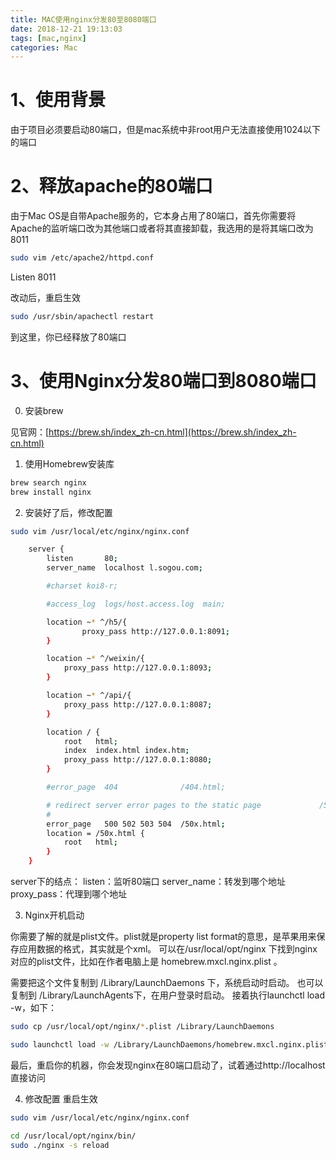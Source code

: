 ```yaml
---
title: MAC使用nginx分发80至8080端口
date: 2018-12-21 19:13:03
tags: [mac,nginx]
categories: Mac
---
```


# 1、使用背景
由于项目必须要启动80端口，但是mac系统中非root用户无法直接使用1024以下的端口

# 2、释放apache的80端口
由于Mac OS是自带Apache服务的，它本身占用了80端口，首先你需要将Apache的监听端口改为其他端口或者将其直接卸载，我选用的是将其端口改为8011
```bash
sudo vim /etc/apache2/httpd.conf
```
Listen 8011

改动后，重启生效
```bash
sudo /usr/sbin/apachectl restart
```
到这里，你已经释放了80端口

# 3、使用Nginx分发80端口到8080端口
0. 安装brew

见官网：[https://brew.sh/index_zh-cn.html](https://brew.sh/index_zh-cn.html)

1. 使用Homebrew安装库
```bash
brew search nginx
brew install nginx
```

2. 安装好了后，修改配置
```bash
sudo vim /usr/local/etc/nginx/nginx.conf
```

```bash
    server {
        listen       80;
        server_name  localhost l.sogou.com;

        #charset koi8-r;

        #access_log  logs/host.access.log  main;

        location ~* ^/h5/{
                proxy_pass http://127.0.0.1:8091;
        }

        location ~* ^/weixin/{
            proxy_pass http://127.0.0.1:8093;
        }

        location ~* ^/api/{
            proxy_pass http://127.0.0.1:8087;
        }

        location / {
            root   html;
            index  index.html index.htm;
            proxy_pass http://127.0.0.1:8080;
        }

        #error_page  404              /404.html;

        # redirect server error pages to the static page             /50x.html
        #
        error_page   500 502 503 504  /50x.html;
        location = /50x.html {
            root   html;
        }
    }
```
server下的结点：
listen：监听80端口
server_name：转发到哪个地址
proxy_pass：代理到哪个地址


3. Nginx开机启动

你需要了解的就是plist文件。plist就是property list format的意思，是苹果用来保存应用数据的格式，其实就是个xml。
可以在/usr/local/opt/nginx 下找到nginx对应的plist文件，比如在作者电脑上是 homebrew.mxcl.nginx.plist 。

需要把这个文件复制到 /Library/LaunchDaemons 下，系统启动时启动。
也可以复制到 /Library/LaunchAgents下，在用户登录时启动。
接着执行launchctl load -w，如下：

```bash
sudo cp /usr/local/opt/nginx/*.plist /Library/LaunchDaemons

sudo launchctl load -w /Library/LaunchDaemons/homebrew.mxcl.nginx.plist
```

最后，重启你的机器，你会发现nginx在80端口启动了，试着通过http://localhost直接访问

4. 修改配置 重启生效
```bash
sudo vim /usr/local/etc/nginx/nginx.conf

cd /usr/local/opt/nginx/bin/
sudo ./nginx -s reload
```
